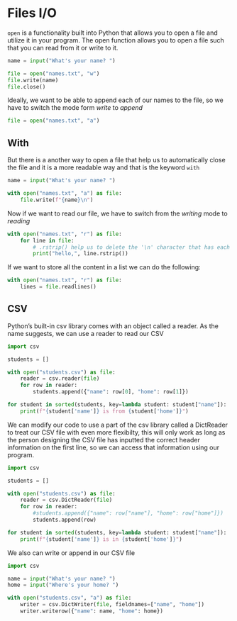 # Files I/O

`open` is a functionality built into Python that allows you to open a file and utilize it in your program. The open function allows you to open a file such that you can read from it or write to it.

```Python
name = input("What's your name? ")

file = open("names.txt", "w")
file.write(name)
file.close()
```

Ideally, we want to be able to append each of our names to the file, so we have to switch the mode form *write* to *append*

```Python
file = open("names.txt", "a")
```

## With

But there is a another way to open a file that help us to automatically close the file and it is a more readable way and that is the keyword `with`

```Python
name = input("What's your name? ")

with open("names.txt", "a") as file:
    file.write(f"{name}\n")
```

Now if we want to read our file, we have to switch from the *writing* mode to *reading*

```Python
with open("names.txt", "r") as file:
    for line in file:
        # .rstrip() help us to delete the '\n' character that has each line
        print("hello,", line.rstrip())
```

If we want to store all the content in a list we can do the following:

```Python
with open("names.txt", "r") as file:
    lines = file.readlines()
```

## CSV

Python’s built-in csv library comes with an object called a reader. As the name suggests, we can use a reader to read our CSV

```Python
import csv

students = []

with open("students.csv") as file:
    reader = csv.reader(file)
    for row in reader:
        students.append({"name": row[0], "home": row[1]})

for student in sorted(students, key=lambda student: student["name"]):
    print(f"{student['name']} is from {student['home']}")
```

We can modify our code to use a part of the csv library called a DictReader to treat our CSV file with even more flexibilty, this will only work as long as the person designing the CSV file has inputted the correct header information on the first line, so we can access that information using our program.

```Python
import csv

students = []

with open("students.csv") as file:
    reader = csv.DictReader(file)
    for row in reader:
        #students.append({"name": row["name"], "home": row["home"]})
        students.append(row)

for student in sorted(students, key=lambda student: student["name"]):
    print(f"{student['name']} is in {student['home']}")
```
We also can write or append in our CSV file

```Python
import csv

name = input("What's your name? ")
home = input("Where's your home? ")

with open("students.csv", "a") as file:
    writer = csv.DictWriter(file, fieldnames=["name", "home"])
    writer.writerow({"name": name, "home": home})
```